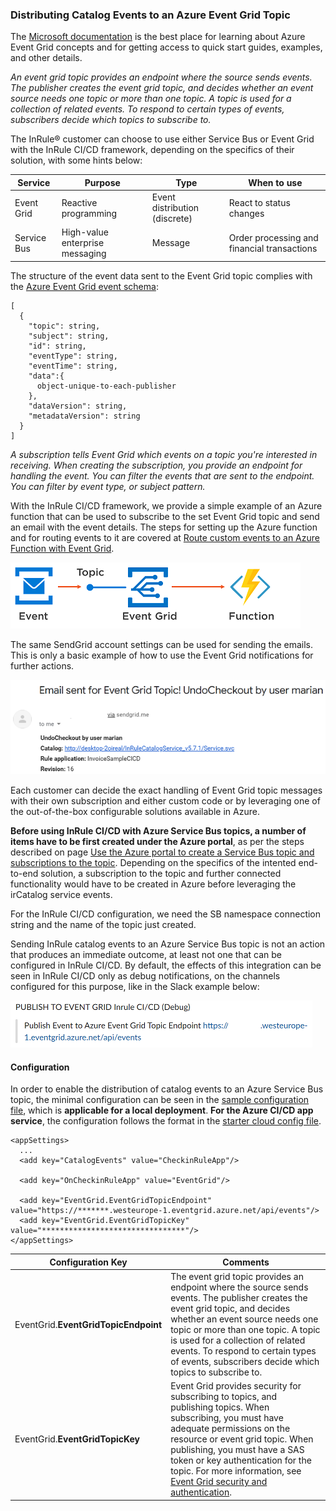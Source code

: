 ### Distributing Catalog Events to an Azure Event Grid Topic 

The [Microsoft documentation](https://docs.microsoft.com/en-us/azure/event-grid/) is the best place for learning about Azure Event Grid concepts and for getting access to quick start guides, examples, and other details.

_An event grid topic provides an endpoint where the source sends events. The publisher creates the event grid topic, and decides whether an event source needs one topic or more than one topic. A topic is used for a collection of related events. To respond to certain types of events, subscribers decide which topics to subscribe to._

The InRule® customer can choose to use either Service Bus or Event Grid with the InRule CI/CD framework, depending on the specifics of their solution, with some hints below:

|Service | Purpose | Type | When to use
--- | --- | --- | ---
|Event Grid| Reactive programming | Event distribution (discrete) | React to status changes
|Service Bus|High-value enterprise messaging | Message | Order processing and financial transactions

The structure of the event data sent to the Event Grid topic complies with the [Azure Event Grid event schema](https://docs.microsoft.com/en-us/azure/event-grid/event-schema):

```
[
  {
    "topic": string,
    "subject": string,
    "id": string,
    "eventType": string,
    "eventTime": string,
    "data":{
      object-unique-to-each-publisher
    },
    "dataVersion": string,
    "metadataVersion": string
  }
]
```

_A subscription tells Event Grid which events on a topic you're interested in receiving. When creating the subscription, you provide an endpoint for handling the event. You can filter the events that are sent to the endpoint. You can filter by event type, or subject pattern._

With the InRule CI/CD framework, we provide a simple example of an Azure function that can be used to subscribe to the set Event Grid topic and send an email with the event details. The steps for setting up the Azure function and for routing events to it are covered at [Route custom events to an Azure Function with Event Grid](https://docs.microsoft.com/en-us/azure/event-grid/custom-event-to-function).

![Function used with an Event Grid topic](../images/Sample8-EventGridToFunction.PNG)

The same SendGrid account settings can be used for sending the emails.  This is only a basic example of how to use the Event Grid notifications for further actions.

![Example of email sent for an Event Grid topic](../images/Sample8-EventGridToEmail.PNG)

Each customer can decide the exact handling of Event Grid topic messages with their own subscription and either custom code or by leveraging one of the out-of-the-box configurable solutions available in Azure.

**Before using InRule CI/CD with Azure Service Bus topics, a number of items have to be first created under the Azure portal**, as per the steps described on page [Use the Azure portal to create a Service Bus topic and subscriptions to the topic](https://docs.microsoft.com/en-us/azure/service-bus-messaging/service-bus-quickstart-topics-subscriptions-portal).  Depending on the specifics of the intented end-to-end solution, a subscription to the topic and further connected functionality would have to be created in Azure before leveraging the irCatalog service events. 

For the InRule CI/CD configuration, we need the SB namespace connection string and the name of the topic just created.  

Sending InRule catalog events to an Azure Service Bus topic is not an action that produces an immediate outcome, at least not one that can be configured in InRule CI/CD.  By default, the effects of this integration can be seen in InRule CI/CD only as debug notifications, on the channels configured for this purpose, like in the Slack example below:


![Example debug Event Grid notification in Slack](../images/Sample8-EventGridSlack.PNG)


#### Configuration

In order to enable the distribution of catalog events to an Azure Service Bus topic, the minimal configuration can be seen in the [sample configuration file](../config/InRuleCICD_EventGrid.config), which is **applicable for a local deployment**.  **For the Azure CI/CD app service**, the configuration follows the format in the [starter cloud config file](../config/InRule.CICD.Runtime.Service.config.json).

```
<appSettings>
  ...
  <add key="CatalogEvents" value="CheckinRuleApp"/>

  <add key="OnCheckinRuleApp" value="EventGrid"/>
  
  <add key="EventGrid.EventGridTopicEndpoint" value="https://*******.westeurope-1.eventgrid.azure.net/api/events"/>
  <add key="EventGrid.EventGridTopicKey" value="********************************"/>
</appSettings>
```

|Configuration Key | Comments
--- | ---
|EventGrid.**EventGridTopicEndpoint**| The event grid topic provides an endpoint where the source sends events. The publisher creates the event grid topic, and decides whether an event source needs one topic or more than one topic. A topic is used for a collection of related events. To respond to certain types of events, subscribers decide which topics to subscribe to.
|EventGrid.**EventGridTopicKey**| Event Grid provides security for subscribing to topics, and publishing topics. When subscribing, you must have adequate permissions on the resource or event grid topic. When publishing, you must have a SAS token or key authentication for the topic. For more information, see [Event Grid security and authentication](https://docs.microsoft.com/en-us/azure/event-grid/security-authentication).
